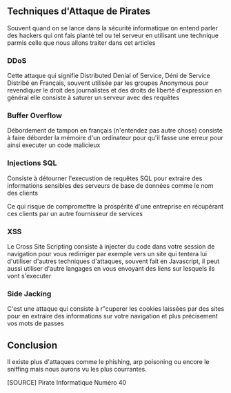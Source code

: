 ## Techniques d'Attaque de Pirates

Souvent quand on se lance dans la sécurité informatique on entend parler des hackers qui ont fais planté tel ou tel serveur en utilisant une technique parmis celle que nous allons traiter dans cet articles

### DDoS

Cette attaque qui signifie Distributed Denial of Service, Déni de Service Distribé en Français, souvent utilisée par les groupes Anonymous pour revendiquer le droit des journalistes et des droits de liberté d'expression en général elle consiste à saturer un serveur avec des requêtes

### Buffer Overflow

Débordement de tampon en français (n'entendez pas autre chose) consiste à faire déborder la mémoire d'un ordinateur pour qu'il fasse une erreur pour ainsi executer un code malicieux

### Injections SQL

Consiste à détourner l'execustion de requêtes SQL pour extraire des informations sensibles des serveurs de base de données comme le nom des clients

Ce qui risque de compromettre la prospérité d'une entreprise en récupérant ces clients par un autre fournisseur de services

### XSS

Le Cross Site Scripting consiste à injecter du code dans votre session de navigation pour vous redirriger par exemple vers un site qui tentera lui d'utiliser d'autres techniques d'attaques, souvent fait en Javascript, il peut aussi utiliser d'autre langages en vous envoyant des liens sur lesquels ils vont s'executer

### Side Jacking

C'est une attaque qui consiste à r"cuperer les cookies laissées par des sites pour en extraire des informations sur votre navigation et plus précisement vos mots de passes

## Conclusion

Il existe plus d'attaques comme le phishing, arp poisoning ou encore le sniffing mais nous aurons vu les plus courrantes.

[SOURCE] Pirate Informatique Numéro 40

